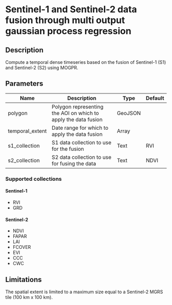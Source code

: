 # Sentinel-1 and Sentinel-2 data fusion through multi output gaussian process regression

## Description

Compute a temporal dense timeseries based on the fusion of Sentinel-1 (S1) and Sentinel-2 (S2) using MOGPR.

## Parameters
| Name | Description | Type | Default |
|---|---|---|---------|
| polygon | Polygon representing the AOI on which to apply the data fusion | GeoJSON |         | 
| temporal_extent | Date range for which to apply the data fusion | Array |         |
| s1_collection | S1 data collection to use for the fusion | Text | RVI     |
| s2_collection | S2 data collection to use for fusing the data | Text | NDVI       | 

### Supported collections

#### Sentinel-1

* RVI
* GRD

#### Sentinel-2

* NDVI
* FAPAR
* LAI
* FCOVER
* EVI
* CCC
* CWC


## Limitations

The spatial extent is limited to a maximum size equal to a Sentinel-2 MGRS tile (100 km x 100 km).
